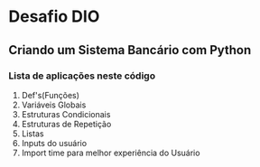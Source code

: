 # Desafio DIO 
## Criando um Sistema Bancário com Python
### Lista de aplicações neste código

1. Def's(Funções)
2. Variáveis Globais
3. Estruturas Condicionais
4. Estruturas de Repetição
5. Listas
6. Inputs do usuário
7. Import time para melhor experiência do Usuário
